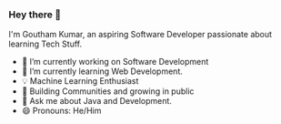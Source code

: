 ### Hey there 👋

I'm Goutham Kumar, an aspiring Software Developer passionate about learning Tech Stuff.

- 🔭 I’m currently working on Software Development
- 🌱 I’m currently learning Web Development.
- 💡 Machine Learning Enthusiast
- 👯 Building Communities and growing in public   
- 💬 Ask me about Java and Development.
- 😄 Pronouns: He/Him

